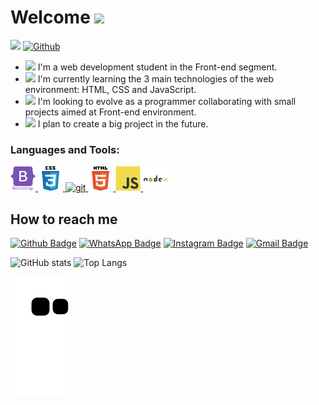 # Welcome <img src=https://github.com/TheDudeThatCode/TheDudeThatCode/blob/master/Assets/Earth.gif width="30">
![](https://visitor-badge.laobi.icu/badge?page_id=Victor-R-Oliveira.Victor-R-Oliveira)
[![Github](https://img.shields.io/github/followers/Victor-R-Oliveira?label=Follow&style=social)](https://github.com/Victor-R-Oliveira)
- <img src=https://github.com/TheDudeThatCode/TheDudeThatCode/blob/master/Assets/Developer.gif width="20"> I'm a web development student in the Front-end segment.
- <img src=https://github.com/TheDudeThatCode/TheDudeThatCode/blob/master/Assets/Rocket.gif width="20"> I'm currently learning the 3 main technologies of the web environment: HTML, CSS and JavaScript.
- <img src=https://github.com/TheDudeThatCode/TheDudeThatCode/blob/master/Assets/headbang.gif width="20"> I'm looking to evolve as a programmer collaborating with small projects aimed at Front-end environment.
- <img src=https://github.com/TheDudeThatCode/TheDudeThatCode/blob/master/Assets/hmm.gif width="20"> I plan to create a big project in the future.

<h3 align="left">Languages and Tools:</h3>
<p align="left"> <a href="https://getbootstrap.com" target="_blank"> <img src="https://raw.githubusercontent.com/devicons/devicon/master/icons/bootstrap/bootstrap-plain-wordmark.svg" alt="bootstrap" width="40" height="40"/> </a> <a href="https://www.w3schools.com/css/" target="_blank"> <img src="https://raw.githubusercontent.com/devicons/devicon/master/icons/css3/css3-original-wordmark.svg" alt="css3" width="40" height="40"/> </a> <a href="https://git-scm.com/" target="_blank"> <img src="https://www.vectorlogo.zone/logos/git-scm/git-scm-icon.svg" alt="git" width="40" height="40"/> </a> <a href="https://www.w3.org/html/" target="_blank"> <img src="https://raw.githubusercontent.com/devicons/devicon/master/icons/html5/html5-original-wordmark.svg" alt="html5" width="40" height="40"/> </a> <a href="https://developer.mozilla.org/en-US/docs/Web/JavaScript" target="_blank"> <img src="https://raw.githubusercontent.com/devicons/devicon/master/icons/javascript/javascript-original.svg" alt="javascript" width="40" height="40"/> </a> <a href="https://nodejs.org" target="_blank"> <img src="https://raw.githubusercontent.com/devicons/devicon/master/icons/nodejs/nodejs-original-wordmark.svg" alt="nodejs" width="40" height="40"/> </a> </p>


## How to reach me

[![Github Badge](https://img.shields.io/badge/GitHub-100000?style=for-the-badge&logo=github&logoColor=white)](https://github.com/Victor-R-Oliveira)
[![WhatsApp Badge](https://img.shields.io/badge/WhatsApp-25D366?style=for-the-badge&logo=whatsapp&logoColor=white)](http://api.whatsapp.com/send?phone=+5561983192503)
[![Instagram Badge](https://img.shields.io/badge/Instagram-E4405F?style=for-the-badge&logo=instagram&logoColor=white)](https://www.instagram.com/victor.r.olliveira/)
[![Gmail Badge](https://img.shields.io/badge/Gmail-D14836?style=for-the-badge&logo=gmail&logoColor=white)](https://mail.google.com/mail/u/victorrodriguesoliveira0@gmail.com)

![GitHub stats](https://github-readme-stats.vercel.app/api?username=Victor-R-Oliveira&show_icons=true&theme=tokyonight)
![Top Langs](https://github-readme-stats.vercel.app/api/top-langs/?username=Victor-R-Oliveira&theme=tokyonight)

![Snake animation](https://github.com/Victor-R-Oliveira/Victor-R-Oliveira/blob/output/github-contribution-grid-snake.svg)


<!---
Victor-R-Oliveira/Victor-R-Oliveira is a ✨ special ✨ repository because its `README.md` (this file) appears on your GitHub profile.
You can click the Preview link to take a look at your changes.
--->
